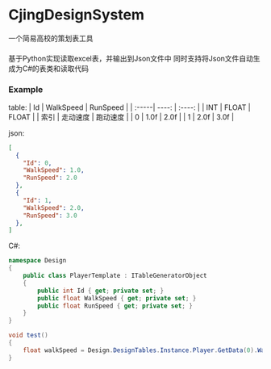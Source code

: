 # CjingDesignSystem
一个简易高校的策划表工具
####
基于Python实现读取excel表，并输出到Json文件中
同时支持将Json文件自动生成为C#的表类和读取代码

### Example
table:
| Id | WalkSpeed | RunSpeed |
| :-----| ----: | :----: |
| INT | FLOAT | FLOAT |
| 索引 | 走动速度 | 跑动速度 |
| 0 | 1.0f | 2.0f |
| 1 | 2.0f | 3.0f |

json:
```json
[
  {
    "Id": 0,
    "WalkSpeed": 1.0,
    "RunSpeed": 2.0
  },
  {
    "Id": 1,
    "WalkSpeed": 2.0,
    "RunSpeed": 3.0
  },
]
```

C#:
```c#
namespace Design
{
    public class PlayerTemplate : ITableGeneratorObject
    {
        public int Id { get; private set; }
        public float WalkSpeed { get; private set; }
        public float RunSpeed { get; private set; }
    }
}

void test()
{
    float walkSpeed = Design.DesignTables.Instance.Player.GetData(0).WalkSpeed
}
```



